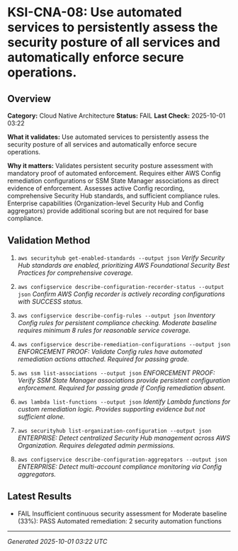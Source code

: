 # KSI-CNA-08: Use automated services to persistently assess the security posture of all services and automatically enforce secure operations.

## Overview

**Category:** Cloud Native Architecture
**Status:** FAIL
**Last Check:** 2025-10-01 03:22

**What it validates:** Use automated services to persistently assess the security posture of all services and automatically enforce secure operations.

**Why it matters:** Validates persistent security posture assessment with mandatory proof of automated enforcement. Requires either AWS Config remediation configurations or SSM State Manager associations as direct evidence of enforcement. Assesses active Config recording, comprehensive Security Hub standards, and sufficient compliance rules. Enterprise capabilities (Organization-level Security Hub and Config aggregators) provide additional scoring but are not required for base compliance.

## Validation Method

1. `aws securityhub get-enabled-standards --output json`
   *Verify Security Hub standards are enabled, prioritizing AWS Foundational Security Best Practices for comprehensive coverage.*

2. `aws configservice describe-configuration-recorder-status --output json`
   *Confirm AWS Config recorder is actively recording configurations with SUCCESS status.*

3. `aws configservice describe-config-rules --output json`
   *Inventory Config rules for persistent compliance checking. Moderate baseline requires minimum 8 rules for reasonable service coverage.*

4. `aws configservice describe-remediation-configurations --output json`
   *ENFORCEMENT PROOF: Validate Config rules have automated remediation actions attached. Required for passing grade.*

5. `aws ssm list-associations --output json`
   *ENFORCEMENT PROOF: Verify SSM State Manager associations provide persistent configuration enforcement. Required for passing grade if Config remediation absent.*

6. `aws lambda list-functions --output json`
   *Identify Lambda functions for custom remediation logic. Provides supporting evidence but not sufficient alone.*

7. `aws securityhub list-organization-configuration --output json`
   *ENTERPRISE: Detect centralized Security Hub management across AWS Organization. Requires delegated admin permissions.*

8. `aws configservice describe-configuration-aggregators --output json`
   *ENTERPRISE: Detect multi-account compliance monitoring via Config aggregators.*

## Latest Results

- FAIL Insufficient continuous security assessment for Moderate baseline (33%): PASS Automated remediation: 2 security automation functions

---
*Generated 2025-10-01 03:22 UTC*